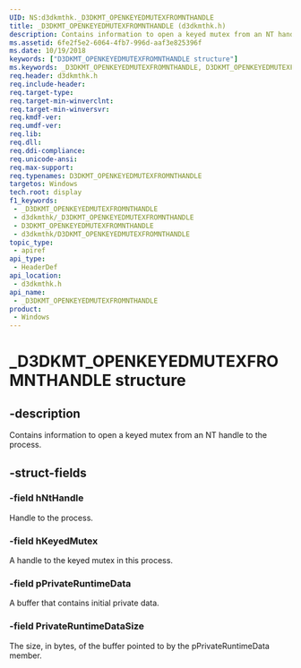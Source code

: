 ```yaml
---
UID: NS:d3dkmthk._D3DKMT_OPENKEYEDMUTEXFROMNTHANDLE
title: _D3DKMT_OPENKEYEDMUTEXFROMNTHANDLE (d3dkmthk.h)
description: Contains information to open a keyed mutex from an NT handle to the process.
ms.assetid: 6fe2f5e2-6064-4fb7-996d-aaf3e825396f
ms.date: 10/19/2018
keywords: ["D3DKMT_OPENKEYEDMUTEXFROMNTHANDLE structure"]
ms.keywords: _D3DKMT_OPENKEYEDMUTEXFROMNTHANDLE, D3DKMT_OPENKEYEDMUTEXFROMNTHANDLE,
req.header: d3dkmthk.h
req.include-header: 
req.target-type: 
req.target-min-winverclnt: 
req.target-min-winversvr: 
req.kmdf-ver: 
req.umdf-ver: 
req.lib: 
req.dll: 
req.ddi-compliance: 
req.unicode-ansi: 
req.max-support: 
req.typenames: D3DKMT_OPENKEYEDMUTEXFROMNTHANDLE
targetos: Windows
tech.root: display
f1_keywords:
 - _D3DKMT_OPENKEYEDMUTEXFROMNTHANDLE
 - d3dkmthk/_D3DKMT_OPENKEYEDMUTEXFROMNTHANDLE
 - D3DKMT_OPENKEYEDMUTEXFROMNTHANDLE
 - d3dkmthk/D3DKMT_OPENKEYEDMUTEXFROMNTHANDLE
topic_type:
 - apiref
api_type:
 - HeaderDef
api_location:
 - d3dkmthk.h
api_name:
 - _D3DKMT_OPENKEYEDMUTEXFROMNTHANDLE
product:
 - Windows
---
```


# _D3DKMT_OPENKEYEDMUTEXFROMNTHANDLE structure


## -description

Contains information to open a keyed mutex from an NT handle to the process.

## -struct-fields

### -field hNtHandle

Handle to the process.

### -field hKeyedMutex

A handle to the keyed mutex in this process.

### -field pPrivateRuntimeData

A buffer that contains initial private data.

### -field PrivateRuntimeDataSize

The size, in bytes, of the buffer pointed to by the pPrivateRuntimeData member.

